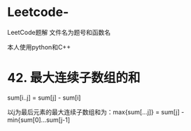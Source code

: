 # Leetcode-
LeetCode题解
文件名为题号和函数名

本人使用python和C++
# 42. 最大连续子数组的和
sum[i..j] = sum[j] - sum[i]

以j为最后元素的最大连续子数组和为：max{sum[...j]} = sum[j] - min{sum[0]...sum[j-1]



